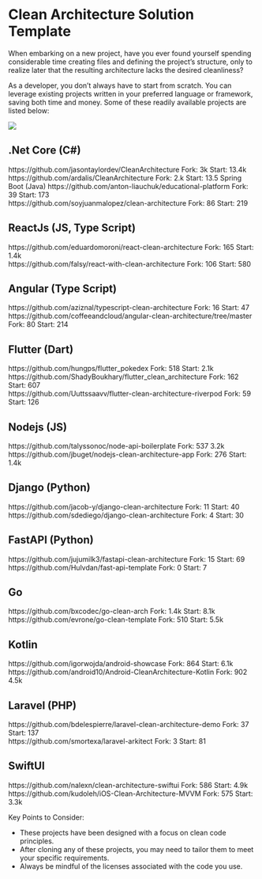 # Clean Architecture Solution Template

When embarking on a new project, have you ever found yourself spending considerable time creating files and defining the project’s structure, only to realize later that the resulting architecture lacks the desired cleanliness?

As a developer, you don’t always have to start from scratch. You can leverage existing projects written in your preferred language or framework, saving both time and money. Some of these readily available projects are listed below:

<img src="https://raw.githubusercontent.com/kavaan/clean-architecture-solution-template/main/final-8.png"/>

<h2>.Net Core (C#)
</h2>
https://github.com/jasontaylordev/CleanArchitecture
Fork: 3k
Start: 13.4k
<br/>
https://github.com/ardalis/CleanArchitecture
Fork: 2.k
Start: 13.5

</h2>Spring Boot (Java) </h2>
</h2>
https://github.com/anton-liauchuk/educational-platform
Fork: 39
Start: 173
<br/>
https://github.com/soyjuanmalopez/clean-architecture
Fork: 86
Start: 219

<h2>ReactJs (JS, Type Script)
</h2>
https://github.com/eduardomoroni/react-clean-architecture
Fork: 165
Start: 1.4k
<br/>
https://github.com/falsy/react-with-clean-architecture
Fork: 106
Start: 580

<h2>Angular (Type Script)
</h2>
https://github.com/aziznal/typescript-clean-architecture
Fork: 16
Start: 47
<br/>
https://github.com/coffeeandcloud/angular-clean-architecture/tree/master
Fork: 80
Start: 214

<h2>Flutter (Dart)
</h2>
https://github.com/hungps/flutter_pokedex
Fork: 518
Start: 2.1k
<br/>
https://github.com/ShadyBoukhary/flutter_clean_architecture
Fork: 162
Start: 607
<br/>
https://github.com/Uuttssaavv/flutter-clean-architecture-riverpod
Fork: 59
Start: 126
<br/>

<h2>Nodejs (JS)
</h2>
https://github.com/talyssonoc/node-api-boilerplate
Fork: 537
3.2k
<br/>
https://github.com/jbuget/nodejs-clean-architecture-app
Fork: 276
Start: 1.4k

<h2>Django (Python)
</h2>
https://github.com/jacob-y/django-clean-architecture
Fork: 11
Start: 40
<br/>
https://github.com/sdediego/django-clean-architecture
Fork: 4
Start: 30

<h2>FastAPI (Python)
</h2>
https://github.com/jujumilk3/fastapi-clean-architecture
Fork: 15
Start: 69
<br/>
https://github.com/Hulvdan/fast-api-template
Fork: 0
Start: 7

<h2>Go
</h2>
https://github.com/bxcodec/go-clean-arch
Fork: 1.4k
Start: 8.1k
<br/>
https://github.com/evrone/go-clean-template
Fork: 510
Start: 5.5k

<h2>Kotlin
</h2>
https://github.com/igorwojda/android-showcase
Fork: 864
Start: 6.1k
<br/>
https://github.com/android10/Android-CleanArchitecture-Kotlin
Fork: 902
4.5k

<h2>Laravel (PHP)
</h2>
https://github.com/bdelespierre/laravel-clean-architecture-demo
Fork: 37
Start: 137
<br/>
https://github.com/smortexa/laravel-arkitect
Fork: 3
Start: 81

<h2>SwiftUI
</h2>
https://github.com/nalexn/clean-architecture-swiftui
Fork: 586
Start: 4.9k
<br/>
https://github.com/kudoleh/iOS-Clean-Architecture-MVVM
Fork: 575
Start: 3.3k

Key Points to Consider:

* These projects have been designed with a focus on clean code principles.
* After cloning any of these projects, you may need to tailor them to meet your specific requirements.
* Always be mindful of the licenses associated with the code you use.
